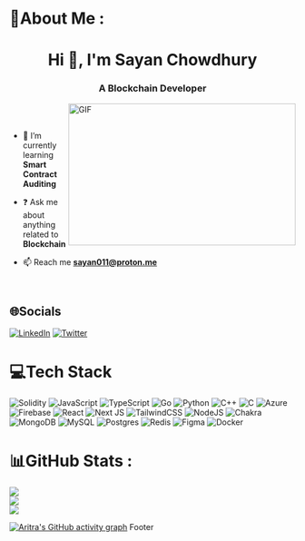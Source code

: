 # 💫About Me :



<h1 align="center">Hi 👋, I'm Sayan Chowdhury</h1>
<h3 align="center">A Blockchain Developer</h3>

<img align="right" alt="GIF" src="https://data.whicdn.com/images/148199786/original.gif" width="400px" height="250"  />

<br>
<br> 

- 🌱 I’m currently learning **Smart Contract Auditing**
  

- ❓ Ask me about anything related to **Blockchain**  
  

- 📫 Reach me **sayan011@proton.me**


<br/>  


## 🌐Socials
[![LinkedIn](https://img.shields.io/badge/LinkedIn-%230077B5.svg?logo=linkedin&logoColor=white)](https://www.linkedin.com/in/sayan-chowdhury-57108b227/) [![Twitter](https://img.shields.io/badge/Twitter-%231DA1F2.svg?logo=Twitter&logoColor=white)](https://twitter.com/sayan_011) 

# 💻Tech Stack
![Solidity](https://img.shields.io/badge/Solidity-%23363636.svg?style=for-the-badge&logo=solidity&logoColor=white) ![JavaScript](https://img.shields.io/badge/javascript-%23323330.svg?style=for-the-badge&logo=javascript&logoColor=%23F7DF1E) ![TypeScript](https://img.shields.io/badge/typescript-%23007ACC.svg?style=for-the-badge&logo=typescript&logoColor=white) ![Go](https://img.shields.io/badge/go-%2300ADD8.svg?style=for-the-badge&logo=go&logoColor=white) ![Python](https://img.shields.io/badge/python-3670A0?style=for-the-badge&logo=python&logoColor=ffdd54) ![C++](https://img.shields.io/badge/c++-%2300599C.svg?style=for-the-badge&logo=c%2B%2B&logoColor=white) ![C](https://img.shields.io/badge/c-%2300599C.svg?style=for-the-badge&logo=c&logoColor=white) ![Azure](https://img.shields.io/badge/azure-%230072C6.svg?style=for-the-badge&logo=azure-devops&logoColor=white) ![Firebase](https://img.shields.io/badge/firebase-%23039BE5.svg?style=for-the-badge&logo=firebase) ![React](https://img.shields.io/badge/react-%2320232a.svg?style=for-the-badge&logo=react&logoColor=%2361DAFB) ![Next JS](https://img.shields.io/badge/Next-black?style=for-the-badge&logo=next.js&logoColor=white) ![TailwindCSS](https://img.shields.io/badge/tailwindcss-%2338B2AC.svg?style=for-the-badge&logo=tailwind-css&logoColor=white) ![NodeJS](https://img.shields.io/badge/node.js-6DA55F?style=for-the-badge&logo=node.js&logoColor=white) ![Chakra](https://img.shields.io/badge/chakra-%234ED1C5.svg?style=for-the-badge&logo=chakraui&logoColor=white) ![MongoDB](https://img.shields.io/badge/MongoDB-%234ea94b.svg?style=for-the-badge&logo=mongodb&logoColor=white) ![MySQL](https://img.shields.io/badge/mysql-%2300f.svg?style=for-the-badge&logo=mysql&logoColor=white) ![Postgres](https://img.shields.io/badge/postgres-%23316192.svg?style=for-the-badge&logo=postgresql&logoColor=white) ![Redis](https://img.shields.io/badge/redis-%23DD0031.svg?style=for-the-badge&logo=redis&logoColor=white) 	![Figma](https://img.shields.io/badge/figma-%23F24E1E.svg?style=for-the-badge&logo=figma&logoColor=white) ![Docker](https://img.shields.io/badge/docker-%230db7ed.svg?style=for-the-badge&logo=docker&logoColor=white)
# 📊GitHub Stats :
![](https://github-readme-stats.vercel.app/api?username=sayan011&theme=radical&hide_border=false&include_all_commits=false&count_private=false)<br/>
![](https://github-readme-streak-stats.herokuapp.com/?user=sayan011&theme=radical&hide_border=false)<br/>
![](https://github-readme-stats.vercel.app/api/top-langs/?username=sayan011&theme=radical&hide_border=false&include_all_commits=false&count_private=false&layout=compact)



[![Aritra's GitHub activity graph](https://activity-graph.herokuapp.com/graph?username=sayan011&bg_color=0D1117&color=A5F8F1&line=FD428D&point=FFFFFF&hide_border=true)](https://github.com/sayan011)
Footer


